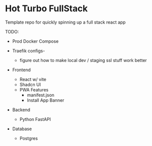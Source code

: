 # Hot Turbo FullStack
Template repo for quickly spinning up a full stack react app

TODO:
* Prod Docker Compose
* Traefik configs-
    * figure out how to make local dev / staging ssl stuff work better

* Frontend
    * React w/ vite
    * Shadcn UI
    * PWA Features
        * manifest.json
        * Install App Banner
* Backend
    * Python FastAPI
* Database
    * Postgres

